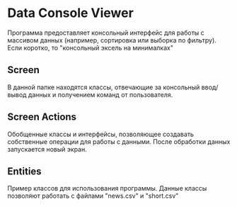 # Data Console Viewer
Программа предоставляет консольный интерфейс для работы с массивом данных (например, сортировка или выборка по фильтру). Если коротко, то "консольный эксель на минималках"
## Screen
В данной папке находятся классы, отвечающие за консольный ввод/вывод данных и получением команд от пользователя.
## Screen Actions
Обобщенные классы и интерфейсы, позволяющее создавать собственные операции для работы с данными. После обработки данных запускается новый экран.
## Entities
Пример классов для использования программы. Данные классы позволяют работать с файлами "news.csv" и "short.csv"